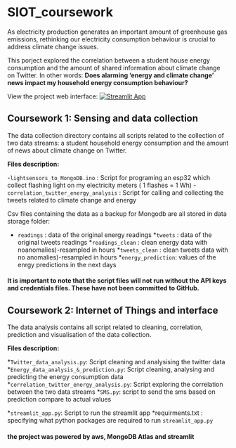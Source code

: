 # SIOT_coursework

As electricity production generates an important amount of greenhouse gas emissions, rethinking our electricity consumption behaviour is crucial to address climate change issues. 

This porject explored the correlation between a student house energy consumption and the amount of shared information about climate change on Twitter. In other words: **Does  alarming ‘energy and climate change’ news impact my household energy consumption behaviour?** 

View the project web interface:
[![Streamlit App](https://static.streamlit.io/badges/streamlit_badge_black_white.svg)](https://share.streamlit.io/cocoritz/siot_coursework/main/streamlit_app.py)

## Coursework 1: Sensing and data collection 

The data collection directory contains all scripts related to the collection of two data streams: a student household energy consumption and the amount of news about climate change on Twitter.

**Files description:**

-`lightsensors_to_MongoDB.ino` : Script for programing an esp32 which collect flashing light on my electricity meters ( 1 flashes = 1 Wh)
-`correlation_twitter_energy_analysis` : Script for calling and collecting the tweets related to climate change and energy

Csv files containing the data as a backup for Mongodb are all stored in data storage folder:
* `readings` : data of the original energy readings
*`tweets` : data of the original tweets readings
*`readings_clean` : clean energy data with noanomalies)-resampled in hours
*`tweets_clean` : clean tweets data with no anomalies)-resampled in hours
*`energy_prediction`: values of the enrgy predictions in the next days

#### It is important to note that the script files will not run without the API keys and credentials files. These have not been committed to GitHub.

## Coursework 2: Internet of Things and interface

The data analysis contains all script related to cleaning, correlation, prediction and visualisation of the data collection.

**Files description:**

*`Twitter_data_analysis.py`: Script cleaning and analysising the twitter data
*`Energy_data_analysis_&_prediction.py`: Script cleaning, analysing and predicting the energy consumption data
*`correlation_twitter_energy_analysis.py`: Script exploring the correlation between the two data streams 
*`SMS.py`: script to send the sms based on prediction compare to actual values

*`streamlit_app.py`: Script to run the streamlit app 
*requirments.txt : specifying what python packages are required to run `streamlit_app.py`

#### the project was powered by aws, MongoDB Atlas and streamlit

